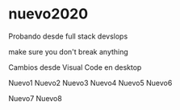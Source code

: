 # nuevo2020
Probando desde full stack devslops

make sure you don't break anything

Cambios desde Visual Code en desktop



Nuevo1
Nuevo2
Nuevo3
Nuevo4
Nuevo5
Nuevo6

Nuevo7
Nuevo8